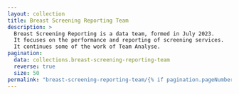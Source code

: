 ```yaml
---
layout: collection
title: Breast Screening Reporting Team
description: >
  Breast Screening Reporting is a data team, formed in July 2023.
  It focuses on the performance and reporting of screening services.
  It continues some of the work of Team Analyse.
pagination:
  data: collections.breast-screening-reporting-team
  reverse: true
  size: 50
permalink: "breast-screening-reporting-team/{% if pagination.pageNumber > 0 %}page/{{ pagination.pageNumber + 1 }}{% endif %}/"
---
```


